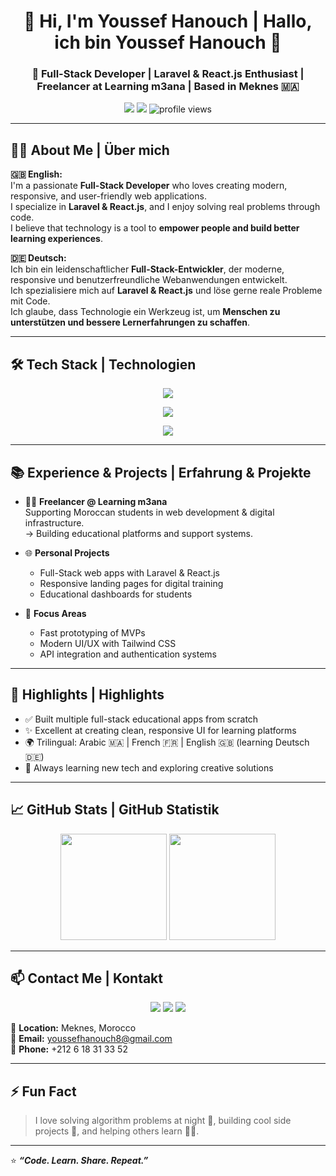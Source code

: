 <!-- HEADER -->
<h1 align="center">👋 Hi, I'm Youssef Hanouch | Hallo, ich bin Youssef Hanouch 👋</h1>
<h3 align="center">🚀 Full-Stack Developer | Laravel & React.js Enthusiast | Freelancer at Learning m3ana | Based in Meknes 🇲🇦</h3>

<p align="center">
  <img src="https://img.shields.io/badge/Full--Stack-Developer-blueviolet?style=for-the-badge">
  <img src="https://img.shields.io/badge/Freelancer-Learning%20m3ana-green?style=for-the-badge">
  <img src="https://komarev.com/ghpvc/?username=YoussefHanouch&label=Profile%20views&color=0e75b6&style=for-the-badge" alt="profile views"/>
</p>

---

## 🧑‍💻 About Me | Über mich

**🇬🇧 English:**  
I'm a passionate **Full-Stack Developer** who loves creating modern, responsive, and user-friendly web applications.  
I specialize in **Laravel & React.js**, and I enjoy solving real problems through code.  
I believe that technology is a tool to **empower people and build better learning experiences**.

**🇩🇪 Deutsch:**  
Ich bin ein leidenschaftlicher **Full-Stack-Entwickler**, der moderne, responsive und benutzerfreundliche Webanwendungen entwickelt.  
Ich spezialisiere mich auf **Laravel & React.js** und löse gerne reale Probleme mit Code.  
Ich glaube, dass Technologie ein Werkzeug ist, um **Menschen zu unterstützen und bessere Lernerfahrungen zu schaffen**.

---

## 🛠️ Tech Stack | Technologien

<p align="center">
  <!-- Frontend -->
  <img src="https://skillicons.dev/icons?i=html,css,js,react,tailwind,bootstrap" />
</p>

<p align="center">
  <!-- Backend -->
  <img src="https://skillicons.dev/icons?i=php,laravel,mysql" />
</p>

<p align="center">
  <!-- Tools -->
  <img src="https://skillicons.dev/icons?i=git,github,vscode,figma,postman" />
</p>

---

## 📚 Experience & Projects | Erfahrung & Projekte

- 🧑‍🏫 **Freelancer @ Learning m3ana**  
  Supporting Moroccan students in web development & digital infrastructure.  
  → Building educational platforms and support systems.

- 🌐 **Personal Projects**  
  - Full-Stack web apps with Laravel & React.js  
  - Responsive landing pages for digital training  
  - Educational dashboards for students

- 🚀 **Focus Areas**  
  - Fast prototyping of MVPs  
  - Modern UI/UX with Tailwind CSS  
  - API integration and authentication systems

---

## 🌟 Highlights | Highlights

- ✅ Built multiple full-stack educational apps from scratch  
- ✨ Excellent at creating clean, responsive UI for learning platforms  
- 🌍 Trilingual: Arabic 🇲🇦 | French 🇫🇷 | English 🇬🇧 (learning Deutsch 🇩🇪)  
- 🧠 Always learning new tech and exploring creative solutions

---

## 📈 GitHub Stats | GitHub Statistik

<p align="center">
  <img src="https://github-readme-stats.vercel.app/api?username=YoussefHanouch&show_icons=true&theme=radical&count_private=true" height="170px" />
  <img src="https://github-readme-stats.vercel.app/api/top-langs/?username=YoussefHanouch&layout=compact&theme=radical" height="170px" />
</p>

---

## 📫 Contact Me | Kontakt

<p align="center">
  <a href="mailto:youssefhanouch8@gmail.com"><img src="https://img.shields.io/badge/Email-Contact%20Me-red?style=for-the-badge&logo=gmail" /></a>
  <a href="https://github.com/YoussefHanouch"><img src="https://img.shields.io/badge/GitHub-YoussefHanouch-black?style=for-the-badge&logo=github" /></a>
  <a href="https://www.linkedin.com/in/youssef-hanouch"><img src="https://img.shields.io/badge/LinkedIn-Youssef%20Hanouch-blue?style=for-the-badge&logo=linkedin" /></a>
</p>

📍 **Location:** Meknes, Morocco  
📧 **Email:** youssefhanouch8@gmail.com  
📱 **Phone:** +212 6 18 31 33 52  

---

## ⚡ Fun Fact
> I love solving algorithm problems at night 🌙, building cool side projects 🚧, and helping others learn 🧑‍🏫.

---

⭐️ **_“Code. Learn. Share. Repeat.”_**  
